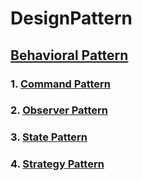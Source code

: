 # DesignPattern

## [Behavioral Pattern](/BehavioralPattern/README.md)
### 1. [Command Pattern](/BehavioralPattern/Command/README.md)
### 2. [Observer Pattern](/BehavioralPattern/Observer/README.md)
### 3. [State Pattern](/BehavioralPattern/State/README.md)
### 4. [Strategy Pattern](/BehavioralPattern/Strategy/README.md)